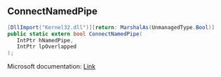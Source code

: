 ## ConnectNamedPipe

```csharp
[DllImport("Kernel32.dll")][return: MarshalAs(UnmanagedType.Bool)]
public static extern bool ConnectNamedPipe(
   IntPtr hNamedPipe,
   IntPtr lpOverlapped
);
```

Microsoft documentation: [Link](https://docs.microsoft.com/en-us/windows/win32/api/namedpipeapi/nf-namedpipeapi-connectnamedpipe)
